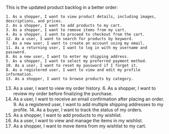 This is the updated product backlog in a better order:


    1. As a shopper, I want to view product details, including images, descriptions, and prices.
    2. As a shopper, I want to add products to my cart.
    3. As a shopper, I want to remove items from my cart.
    4. As a shopper, I want to proceed to checkout from the cart.
    12. As a user, I want to search for products by keyword.
    7. As a new user, I want to create an account using my email.
    11. As a returning user, I want to log in with my username and password.
    8. As a new user, I want to enter my shipping address.
    5. As a shopper, I want to select my preferred payment method.
    10. As a user, I want to reset my password if I forget it.
    8. As a registered user, I want to view and edit my profile information.
    13. As a shopper, I want to browse products by category.
13. As a user, I want to view my order history.
    6. As a shopper, I want to review my order before finalizing the purchase.
15. As a user, I want to receive an email confirmation after placing an order.
    9. As a registered user, I want to add multiple shipping addresses to my profile.
    14. As a buyer, I want to track the status of my orders.
18. As a shopper, I want to add products to my wishlist.
19. As a user, I want to view and manage the items in my wishlist.
20. As a shopper, I want to move items from my wishlist to my cart.